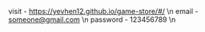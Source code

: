 visit - https://yevhen12.github.io/game-store/#/ \n
email - someone@gmail.com \n
password - 123456789 \n
